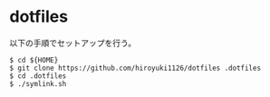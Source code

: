 # dotfiles

以下の手順でセットアップを行う。

```
$ cd ${HOME}
$ git clone https://github.com/hiroyuki1126/dotfiles .dotfiles
$ cd .dotfiles
$ ./symlink.sh
```
